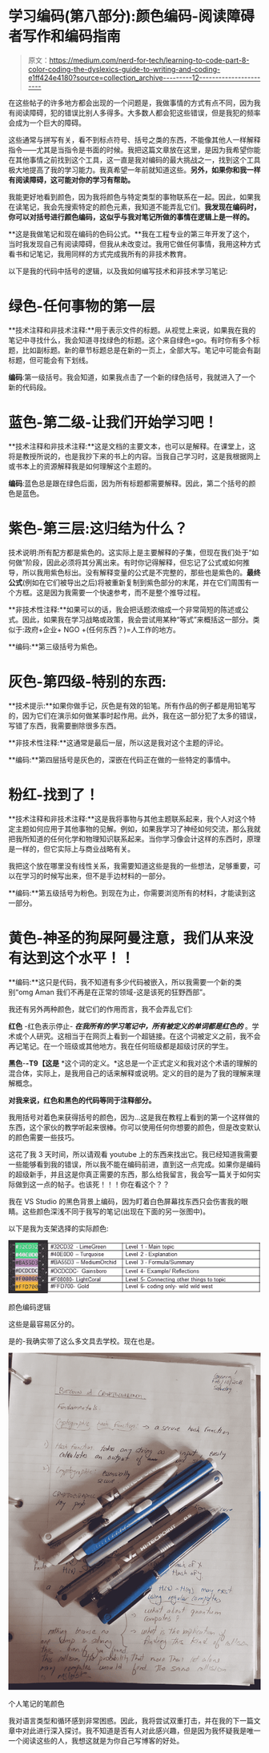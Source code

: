 # 学习编码(第八部分):颜色编码-阅读障碍者写作和编码指南

> 原文：<https://medium.com/nerd-for-tech/learning-to-code-part-8-color-coding-the-dyslexics-guide-to-writing-and-coding-e1ff424e4180?source=collection_archive---------12----------------------->

在这些帖子的许多地方都会出现的一个问题是，我做事情的方式有点不同，因为我有阅读障碍，犯的错误比别人多得多。大多数人都会犯这些错误，但是我犯的频率会成为一个巨大的障碍。

这些通常与拼写有关，看不到标点符号、括号之类的东西，不能像其他人一样解释指令——尤其是当指令是书面的时候。我把这篇文章放在这里，是因为我希望你能在其他事情之前找到这个工具，这一直是我对编码的最大挑战之一，找到这个工具极大地提高了我的学习能力。我真希望一年前就知道这些。**另外，如果你和我一样有阅读障碍，这可能对你的学习有帮助。**

我能更好地看到颜色，因为我将颜色与特定类型的事物联系在一起。因此，如果我在读笔记，我会先搜索特定的颜色元素，我知道不能弄乱它们。**我发现在编码时，你可以对括号进行颜色编码，这似乎与我对笔记所做的事情在逻辑上是一样的。**

**这是我做笔记和现在编码的色码公式。**我在工程专业的第三年开发了这个，当时我发现自己有阅读障碍，但我从未改变过。我用它做任何事情，我用这种方式看书和记笔记，我用同样的方式完成我所有的非技术教育。

以下是我的代码中括号的逻辑，以及我如何编写技术和非技术学习笔记:

# 绿色-任何事物的第一层

**技术注释和非技术注释:**用于表示文件的标题。从视觉上来说，如果我在我的笔记中寻找什么，我会知道寻找绿色的标题。这个来自绿色=go。有时你有多个标题，比如副标题。新的章节标题总是在新的一页上，全部大写。笔记中可能会有副标题，但可能会有下划线。

**编码**:第一级括号。我会知道，如果我点击了一个新的绿色括号，我就进入了一个新的代码段。

# 蓝色-第二级-让我们开始学习吧！

**技术注释和非技术注释:**这是文档的主要文本，也可以是解释。在课堂上，这将是教授所说的，也是我抄下来的书上的内容。当我自己学习时，这是我根据网上或书本上的资源解释我是如何理解这个主题的。

**编码**:蓝色总是跟在绿色后面，因为所有标题都需要解释。因此，第二个括号的颜色是蓝色。

# 紫色-第三层:这归结为什么？

技术说明:所有配方都是紫色的。这实际上是主要解释的子集，但现在我们处于“如何做”阶段，因此必须将其分离出来。有时你记得解释，但忘记了公式或如何推导，所以我用紫色标出。没有解释变量的公式是不完整的，那些也是紫色的。**最终公式**(例如在它们被导出之后)将被重新复制到紫色部分的末尾，并在它们周围有一个方框。这是因为我需要一个快速参考，而不是整个推导过程。

**非技术性注释:**如果可以的话，我会把话题浓缩成一个非常简短的陈述或公式。因此，如果我在学习战略或政策，我会尝试用某种“等式”来概括这一部分。类似于:政府+企业+ NGO +(任何东西？)=人工作的地方。

**编码:**第三级括号为紫色。

# 灰色-第四级-特别的东西:

**技术提示:**如果你做手记，灰色是有效的铅笔。所有作品的例子都是用铅笔写的，因为它们在演示如何做某事时起作用。此外，我在这一部分犯了太多的错误，写错了东西，我需要删除很多东西。

**非技术性注释:**这通常是最后一层，所以这是我对这个主题的评论。

**编码:**第四层括号是灰色的，深嵌在代码正在做的一些特定的事情中。

# 粉红-找到了！

**技术注释和非技术注释:**这是我将事物与其他主题联系起来，我个人对这个特定主题如何应用于其他事物的见解。例如，如果我学习了神经如何交流，那么我就把我所知道的任何化学和物理知识联系起来。当你学习像会计这样的东西时，原理是一样的，但它实际上与商业战略有关。

我把这个放在哪里没有线性关系，我需要知道这些是我的一些想法，足够重要，可以在学习的时候写出来，但不是手边材料的一部分。

**编码:**第五级括号为粉色。到现在为止，你需要浏览所有的材料，才能读到这一部分。

# 黄色-神圣的狗屎阿曼注意，我们从来没有达到这个水平！！

**编码:**这只是代码，我不知道有多少代码被嵌入，所以我需要一个新的类别“omg Aman 我们不再是在正常的领域-这是该死的狂野西部”。

我还有另外两种颜色，就它们的作用而言，我不会弄乱它们:

**红色** -红色表示停止- ***在我所有的学习笔记中，所有被定义的单词都是红色的*** 。学术或个人研究。这相当于在网页上看到一个超链接。在这个词被定义之前，我不会再记笔记。在一个班级或其他地方。我在任何班级都是超级讨厌的学生。

**黑色**-**-T9【这是** *这个词的定义。*这总是一个正式定义和我对这个术语的理解的混合体，实际上，是我用自己的话来解释或说明。定义的目的是为了我的理解来理解概念。

**对我来说，红色和黑色的代码等同于注释部分。**

我用括号对着色来获得括号的颜色，因为…这是我在教程上看到的第一个这样做的东西，这个家伙的教学听起来很棒。你可以使用任何你想要的颜色，但是改变默认的颜色需要一些技巧。

这花了我 3 天时间，所以请观看 youtube 上的东西来找出它。我已经知道我需要一些能够看到我的错误，所以我不能在编码前进，直到这一点完成。如果你是编码的超级新手，并且这是你真正需要的东西，那么给我留言，我会写一篇关于如何实际做到这一点的帖子。也该死！！！你在看这个？？

我在 VS Studio 的黑色背景上编码，因为盯着白色屏幕找东西只会伤害我的眼睛。这些颜色深浅不同于我写的笔记(出现在下面的另一张图中)。

以下是我为支架选择的实际颜色:

![](img/3f489a59a09bd1469ac1f4005ada1bed.png)

颜色编码逻辑

这些是最容易区分的。

是的-我确实带了这么多文具去学校。现在也是。

![](img/8566e9b2f04c81f2ad362069e01a273f.png)

个人笔记的笔颜色

我对语言类型和循环感到非常困惑。因此，我将尝试双重打击，并在我的下一篇文章中对此进行深入探讨。我不知道是否有人对此感兴趣，但是因为我怀疑我是唯一一个阅读这些的人，我想这就是为你自己写博客的好处。